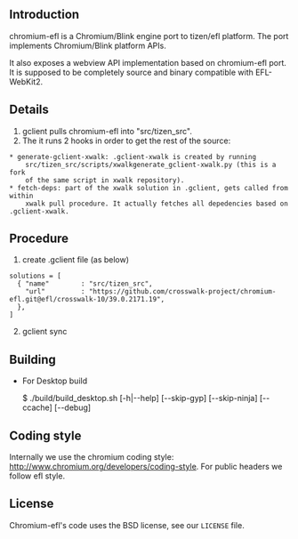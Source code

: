 ## Introduction

chromium-efl is a Chromium/Blink engine port to tizen/efl platform. The port
implements Chromium/Blink platform APIs.

It also exposes a webview API implementation based on chromium-efl port. It is
supposed to be completely source and binary compatible with EFL-WebKit2.

## Details

1. gclient pulls chromium-efl into "src/tizen_src".
2. The it runs 2 hooks in order to get the rest of the source:

```
* generate-gclient-xwalk: .gclient-xwalk is created by running
    src/tizen_src/scripts/xwalkgenerate_gclient-xwalk.py (this is a fork
    of the same script in xwalk repository).
* fetch-deps: part of the xwalk solution in .gclient, gets called from within
    xwalk pull procedure. It actually fetches all depedencies based on .gclient-xwalk.
```

## Procedure

1. create .gclient file (as below)

```
solutions = [
  { "name"        : "src/tizen_src",
    "url"         : "https://github.com/crosswalk-project/chromium-efl.git@efl/crosswalk-10/39.0.2171.19",
  },
]
```

2. gclient sync

## Building

* For Desktop build

    $ ./build/build_desktop.sh [-h|--help] [--skip-gyp] [--skip-ninja] [--ccache] [--debug]

## Coding style

Internally we use the chromium coding style: http://www.chromium.org/developers/coding-style.
For public headers we follow efl style.

## License

Chromium-efl's code uses the BSD license, see our `LICENSE` file.
